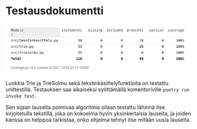 # Testausdokumentti
![](https://raw.githubusercontent.com/MillaKelhu/Lausegeneraattori_tiralabra2021/main/dokumentaatio/kuvat/testikattavuus_vko4.png)

Luokkia Trie ja TrieSolmu sekä tekstinkäsittelyfunktioita on testattu unittestillä. Testauksen saa aikaiseksi syöttämällä komentoriville `poetry run invoke test`.

Sen sijaan lauseita poimivaa algoritmia ollaan testattu lähinnä itse kirjoitetulla tekstillä, joka on kokoelma hyvin yksinkertaisia lauseita, ja joiden kanssa on helppoa tarkistaa, onko ohjelma tehnyt itse mitään uusia lauseita.
